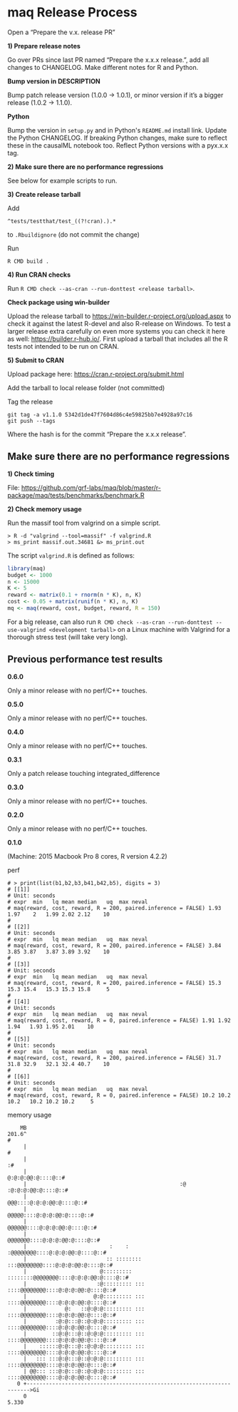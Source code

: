 # maq Release Process

Open a “Prepare the v.x. release PR”

**1) Prepare release notes**

Go over PRs since last PR named “Prepare the x.x.x release.”, add all changes to CHANGELOG.
Make different notes for R and Python.

**Bump version in DESCRIPTION**

Bump patch release version (1.0.0 → 1.0.1), or minor version if it’s a bigger release (1.0.2 → 1.1.0).

**Python**

Bump the version in `setup.py` and in Python's `README.md` install link. Update the Python CHANGELOG.
If breaking Python changes, make sure to reflect these in the causalML notebook too. Reflect Python versions with a pyx.x.x tag.

**2) Make sure there are no performance regressions**

See below for example scripts to run.

**3) Create release tarball**

Add
```
^tests/testthat/test_((?!cran).).*
```
to `.Rbuildignore` (do not commit the change)

Run

`R CMD build .`

**4) Run CRAN checks**

Run `R CMD check --as-cran --run-donttest <release tarball>`.

**Check package using win-builder**

Upload the release tarball to https://win-builder.r-project.org/upload.aspx to check it against the latest R-devel and also R-release on Windows. To test a larger release extra carefully on even more systems you can check it here as well: https://builder.r-hub.io/.  First upload a tarball that includes all the R tests not intended to be run on CRAN.

**5) Submit to CRAN**

Upload package here: https://cran.r-project.org/submit.html

Add the tarball to local release folder (not committed)

Tag the release

```
git tag -a v1.1.0 5342d1de47f7604d86c4e59825bb7e4928a97c16
git push --tags
```

Where the hash is for the commit “Prepare the x.x.x release”.

## Make sure there are no performance regressions

**1) Check timing**

File: https://github.com/grf-labs/maq/blob/master/r-package/maq/tests/benchmarks/benchmark.R


**2) Check memory usage**

Run the massif tool from valgrind on a simple script.

```
> R -d "valgrind --tool=massif" -f valgrind.R
> ms_print massif.out.34681 &> ms_print.out
```

The script `valgrind.R` is defined as follows:

```R
library(maq)
budget <- 1000
n <- 15000
K <- 5
reward <- matrix(0.1 + rnorm(n * K), n, K)
cost <- 0.05 + matrix(runif(n * K), n, K)
mq <- maq(reward, cost, budget, reward, R = 150)
```

For a big release, can also run `R CMD check --as-cran --run-donttest --use-valgrind <development tarball>` on a Linux machine with Valgrind for a thorough stress test (will take very long).

## Previous performance test results

**0.6.0**

Only a minor release with no perf/C++ touches.

**0.5.0**

Only a minor release with no perf/C++ touches.

**0.4.0**

Only a minor release with no perf/C++ touches.

**0.3.1**

Only a patch release touching integrated_difference

**0.3.0**

Only a minor release with no perf/C++ touches.

**0.2.0**

Only a minor release with no perf/C++ touches.

**0.1.0**

(Machine: 2015 Macbook Pro 8 cores, R version 4.2.2)

perf

```
# > print(list(b1,b2,b3,b41,b42,b5), digits = 3)
# [[1]]
# Unit: seconds
# expr  min   lq mean median   uq  max neval
# maq(reward, cost, reward, R = 200, paired.inference = FALSE) 1.93 1.97    2   1.99 2.02 2.12    10
#
# [[2]]
# Unit: seconds
# expr  min   lq mean median   uq  max neval
# maq(reward, cost, reward, R = 200, paired.inference = FALSE) 3.84 3.85 3.87   3.87 3.89 3.92    10
#
# [[3]]
# Unit: seconds
# expr  min   lq mean median   uq  max neval
# maq(reward, cost, reward, R = 200, paired.inference = FALSE) 15.3 15.3 15.4   15.3 15.3 15.8     5
#
# [[4]]
# Unit: seconds
# expr  min   lq mean median   uq  max neval
# maq(reward, cost, reward, R = 0, paired.inference = FALSE) 1.91 1.92 1.94   1.93 1.95 2.01    10
#
# [[5]]
# Unit: seconds
# expr  min   lq mean median   uq  max neval
# maq(reward, cost, reward, R = 200, paired.inference = FALSE) 31.7 31.8 32.9   32.1 32.4 40.7    10
#
# [[6]]
# Unit: seconds
# expr  min   lq mean median   uq  max neval
# maq(reward, cost, reward, R = 0, paired.inference = FALSE) 10.2 10.2 10.2   10.2 10.2 10.2     5
```

memory usage

```
    MB
201.6^                                                                       #
     |                                                                       #
     |                                                                      :#
     |                                                      @:@:@:@@:@::::@::#
     |                                                :@   :@:@:@:@@:@::::@::#
     |                                               @@@::::@:@:@:@@:@::::@::#
     |                                             @@@@@::::@:@:@:@@:@::::@::#
     |                                            @@@@@@::::@:@:@:@@:@::::@::#
     |                                           @@@@@@@::::@:@:@:@@:@::::@::#
     |                          :    :         :@@@@@@@@::::@:@:@:@@:@::::@::#
     |                         :: ::::::::   :::@@@@@@@@::::@:@:@:@@:@::::@::#
     |                       @::::::::: ::::::::@@@@@@@@::::@:@:@:@@:@::::@::#
     |                      :@::::::::: ::: ::::@@@@@@@@::::@:@:@:@@:@::::@::#
     |                     @:@::::::::: ::: ::::@@@@@@@@::::@:@:@:@@:@::::@::#
     |            @:   ::@:@:@::::::::: ::: ::::@@@@@@@@::::@:@:@:@@:@::::@::#
     |         :@:@:::@::@:@:@::::::::: ::: ::::@@@@@@@@::::@:@:@:@@:@::::@::#
     |        ::@:@:::@::@:@:@::::::::: ::: ::::@@@@@@@@::::@:@:@:@@:@::::@::#
     |    ::::::@:@:::@::@:@:@::::::::: ::: ::::@@@@@@@@::::@:@:@:@@:@::::@::#
     |   ::: :::@:@:::@::@:@:@::::::::: ::: ::::@@@@@@@@::::@:@:@:@@:@::::@::#
     | @@::: :::@:@:::@::@:@:@::::::::: ::: ::::@@@@@@@@::::@:@:@:@@:@::::@::#
   0 +----------------------------------------------------------------------->Gi
     0                                                                   5.330
```
